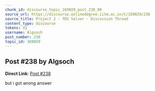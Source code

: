 ```yaml
---
chunk_id: discourse_topic_169029_post_238_00
source_url: https://discourse.onlinedegree.iitm.ac.in/t/169029/238
source_title: Project 2 - TDS Solver - Discussion Thread
content_type: discourse
tokens: 41
username: Algsoch
post_number: 238
topic_id: 169029
---
```


## Post #238 by Algsoch

**Direct Link**: [Post #238](https://discourse.onlinedegree.iitm.ac.in/t/169029/238)

but i got wrong answer
